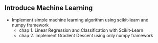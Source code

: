 ## Introduce Machine Learning

- Implement simple machine learning algorithm using scikit-learn and numpy framework
    - chap 1. Linear Regression and Classification with Scikit-Learn
    - chap 2. Implement Gradient Descent using only numpy framework